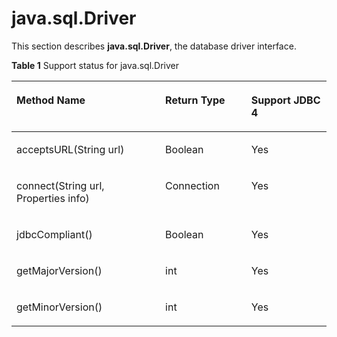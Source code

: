 # java.sql.Driver<a name="EN-US_TOPIC_0242371423"></a>

This section describes  **java.sql.Driver**, the database driver interface.

**Table  1**  Support status for java.sql.Driver

<a name="en-us_topic_0238274491_en-us_topic_0237120394_en-us_topic_0213179160_en-us_topic_0189250118_en-us_topic_0059778810_en-us_topic_0058965240_table49583188"></a>
<table><thead align="left"><tr id="en-us_topic_0238274491_en-us_topic_0237120394_en-us_topic_0213179160_en-us_topic_0189250118_en-us_topic_0059778810_en-us_topic_0058965240_row28782763"><th class="cellrowborder" valign="top" width="47.24%" id="mcps1.2.4.1.1"><p id="en-us_topic_0238274491_en-us_topic_0237120394_en-us_topic_0213179160_en-us_topic_0189250118_en-us_topic_0059778810_en-us_topic_0058965240_p54389801"><a name="en-us_topic_0238274491_en-us_topic_0237120394_en-us_topic_0213179160_en-us_topic_0189250118_en-us_topic_0059778810_en-us_topic_0058965240_p54389801"></a><a name="en-us_topic_0238274491_en-us_topic_0237120394_en-us_topic_0213179160_en-us_topic_0189250118_en-us_topic_0059778810_en-us_topic_0058965240_p54389801"></a>Method Name</p>
</th>
<th class="cellrowborder" valign="top" width="27.32%" id="mcps1.2.4.1.2"><p id="en-us_topic_0238274491_en-us_topic_0237120394_en-us_topic_0213179160_en-us_topic_0189250118_en-us_topic_0059778810_en-us_topic_0058965240_p28574230"><a name="en-us_topic_0238274491_en-us_topic_0237120394_en-us_topic_0213179160_en-us_topic_0189250118_en-us_topic_0059778810_en-us_topic_0058965240_p28574230"></a><a name="en-us_topic_0238274491_en-us_topic_0237120394_en-us_topic_0213179160_en-us_topic_0189250118_en-us_topic_0059778810_en-us_topic_0058965240_p28574230"></a>Return Type</p>
</th>
<th class="cellrowborder" valign="top" width="25.44%" id="mcps1.2.4.1.3"><p id="en-us_topic_0238274491_en-us_topic_0237120394_en-us_topic_0213179160_en-us_topic_0189250118_en-us_topic_0059778810_en-us_topic_0058965240_p61829791"><a name="en-us_topic_0238274491_en-us_topic_0237120394_en-us_topic_0213179160_en-us_topic_0189250118_en-us_topic_0059778810_en-us_topic_0058965240_p61829791"></a><a name="en-us_topic_0238274491_en-us_topic_0237120394_en-us_topic_0213179160_en-us_topic_0189250118_en-us_topic_0059778810_en-us_topic_0058965240_p61829791"></a>Support JDBC 4</p>
</th>
</tr>
</thead>
<tbody><tr id="en-us_topic_0238274491_en-us_topic_0237120394_en-us_topic_0213179160_en-us_topic_0189250118_en-us_topic_0059778810_en-us_topic_0058965240_row43170598"><td class="cellrowborder" valign="top" width="47.24%" headers="mcps1.2.4.1.1 "><p id="en-us_topic_0238274491_en-us_topic_0237120394_en-us_topic_0213179160_en-us_topic_0189250118_en-us_topic_0059778810_en-us_topic_0058965240_p22509835"><a name="en-us_topic_0238274491_en-us_topic_0237120394_en-us_topic_0213179160_en-us_topic_0189250118_en-us_topic_0059778810_en-us_topic_0058965240_p22509835"></a><a name="en-us_topic_0238274491_en-us_topic_0237120394_en-us_topic_0213179160_en-us_topic_0189250118_en-us_topic_0059778810_en-us_topic_0058965240_p22509835"></a>acceptsURL(String url)</p>
</td>
<td class="cellrowborder" valign="top" width="27.32%" headers="mcps1.2.4.1.2 "><p id="en-us_topic_0238274491_en-us_topic_0237120394_en-us_topic_0213179160_en-us_topic_0189250118_en-us_topic_0059778810_en-us_topic_0058965240_p35989379"><a name="en-us_topic_0238274491_en-us_topic_0237120394_en-us_topic_0213179160_en-us_topic_0189250118_en-us_topic_0059778810_en-us_topic_0058965240_p35989379"></a><a name="en-us_topic_0238274491_en-us_topic_0237120394_en-us_topic_0213179160_en-us_topic_0189250118_en-us_topic_0059778810_en-us_topic_0058965240_p35989379"></a><span id="en-us_topic_0238274491_en-us_topic_0237120394_en-us_topic_0213179160_en-us_topic_0189250118_text1836115373211"><a name="en-us_topic_0238274491_en-us_topic_0237120394_en-us_topic_0213179160_en-us_topic_0189250118_text1836115373211"></a><a name="en-us_topic_0238274491_en-us_topic_0237120394_en-us_topic_0213179160_en-us_topic_0189250118_text1836115373211"></a>Boolean</span></p>
</td>
<td class="cellrowborder" valign="top" width="25.44%" headers="mcps1.2.4.1.3 "><p id="en-us_topic_0238274491_en-us_topic_0237120394_en-us_topic_0213179160_en-us_topic_0189250118_en-us_topic_0059778810_en-us_topic_0058965240_p44726634"><a name="en-us_topic_0238274491_en-us_topic_0237120394_en-us_topic_0213179160_en-us_topic_0189250118_en-us_topic_0059778810_en-us_topic_0058965240_p44726634"></a><a name="en-us_topic_0238274491_en-us_topic_0237120394_en-us_topic_0213179160_en-us_topic_0189250118_en-us_topic_0059778810_en-us_topic_0058965240_p44726634"></a>Yes</p>
</td>
</tr>
<tr id="en-us_topic_0238274491_en-us_topic_0237120394_en-us_topic_0213179160_en-us_topic_0189250118_en-us_topic_0059778810_en-us_topic_0058965240_row21550103"><td class="cellrowborder" valign="top" width="47.24%" headers="mcps1.2.4.1.1 "><p id="en-us_topic_0238274491_en-us_topic_0237120394_en-us_topic_0213179160_en-us_topic_0189250118_en-us_topic_0059778810_en-us_topic_0058965240_p7073686"><a name="en-us_topic_0238274491_en-us_topic_0237120394_en-us_topic_0213179160_en-us_topic_0189250118_en-us_topic_0059778810_en-us_topic_0058965240_p7073686"></a><a name="en-us_topic_0238274491_en-us_topic_0237120394_en-us_topic_0213179160_en-us_topic_0189250118_en-us_topic_0059778810_en-us_topic_0058965240_p7073686"></a>connect(String url, Properties info)</p>
</td>
<td class="cellrowborder" valign="top" width="27.32%" headers="mcps1.2.4.1.2 "><p id="en-us_topic_0238274491_en-us_topic_0237120394_en-us_topic_0213179160_en-us_topic_0189250118_en-us_topic_0059778810_en-us_topic_0058965240_p16145888"><a name="en-us_topic_0238274491_en-us_topic_0237120394_en-us_topic_0213179160_en-us_topic_0189250118_en-us_topic_0059778810_en-us_topic_0058965240_p16145888"></a><a name="en-us_topic_0238274491_en-us_topic_0237120394_en-us_topic_0213179160_en-us_topic_0189250118_en-us_topic_0059778810_en-us_topic_0058965240_p16145888"></a>Connection</p>
</td>
<td class="cellrowborder" valign="top" width="25.44%" headers="mcps1.2.4.1.3 "><p id="en-us_topic_0238274491_en-us_topic_0237120394_en-us_topic_0213179160_en-us_topic_0189250118_en-us_topic_0059778810_en-us_topic_0058965240_p1045411"><a name="en-us_topic_0238274491_en-us_topic_0237120394_en-us_topic_0213179160_en-us_topic_0189250118_en-us_topic_0059778810_en-us_topic_0058965240_p1045411"></a><a name="en-us_topic_0238274491_en-us_topic_0237120394_en-us_topic_0213179160_en-us_topic_0189250118_en-us_topic_0059778810_en-us_topic_0058965240_p1045411"></a>Yes</p>
</td>
</tr>
<tr id="en-us_topic_0238274491_en-us_topic_0237120394_en-us_topic_0213179160_en-us_topic_0189250118_en-us_topic_0059778810_en-us_topic_0058965240_row842905"><td class="cellrowborder" valign="top" width="47.24%" headers="mcps1.2.4.1.1 "><p id="en-us_topic_0238274491_en-us_topic_0237120394_en-us_topic_0213179160_en-us_topic_0189250118_en-us_topic_0059778810_en-us_topic_0058965240_p27898774"><a name="en-us_topic_0238274491_en-us_topic_0237120394_en-us_topic_0213179160_en-us_topic_0189250118_en-us_topic_0059778810_en-us_topic_0058965240_p27898774"></a><a name="en-us_topic_0238274491_en-us_topic_0237120394_en-us_topic_0213179160_en-us_topic_0189250118_en-us_topic_0059778810_en-us_topic_0058965240_p27898774"></a>jdbcCompliant()</p>
</td>
<td class="cellrowborder" valign="top" width="27.32%" headers="mcps1.2.4.1.2 "><p id="en-us_topic_0238274491_en-us_topic_0237120394_en-us_topic_0213179160_en-us_topic_0189250118_en-us_topic_0059778810_en-us_topic_0058965240_p48418399"><a name="en-us_topic_0238274491_en-us_topic_0237120394_en-us_topic_0213179160_en-us_topic_0189250118_en-us_topic_0059778810_en-us_topic_0058965240_p48418399"></a><a name="en-us_topic_0238274491_en-us_topic_0237120394_en-us_topic_0213179160_en-us_topic_0189250118_en-us_topic_0059778810_en-us_topic_0058965240_p48418399"></a><span id="en-us_topic_0238274491_en-us_topic_0237120394_en-us_topic_0213179160_en-us_topic_0189250118_text12180175417324"><a name="en-us_topic_0238274491_en-us_topic_0237120394_en-us_topic_0213179160_en-us_topic_0189250118_text12180175417324"></a><a name="en-us_topic_0238274491_en-us_topic_0237120394_en-us_topic_0213179160_en-us_topic_0189250118_text12180175417324"></a>Boolean</span></p>
</td>
<td class="cellrowborder" valign="top" width="25.44%" headers="mcps1.2.4.1.3 "><p id="en-us_topic_0238274491_en-us_topic_0237120394_en-us_topic_0213179160_en-us_topic_0189250118_en-us_topic_0059778810_en-us_topic_0058965240_p25182061"><a name="en-us_topic_0238274491_en-us_topic_0237120394_en-us_topic_0213179160_en-us_topic_0189250118_en-us_topic_0059778810_en-us_topic_0058965240_p25182061"></a><a name="en-us_topic_0238274491_en-us_topic_0237120394_en-us_topic_0213179160_en-us_topic_0189250118_en-us_topic_0059778810_en-us_topic_0058965240_p25182061"></a>Yes</p>
</td>
</tr>
<tr id="en-us_topic_0238274491_en-us_topic_0237120394_en-us_topic_0213179160_en-us_topic_0189250118_en-us_topic_0059778810_en-us_topic_0058965240_row26221293"><td class="cellrowborder" valign="top" width="47.24%" headers="mcps1.2.4.1.1 "><p id="en-us_topic_0238274491_en-us_topic_0237120394_en-us_topic_0213179160_en-us_topic_0189250118_en-us_topic_0059778810_en-us_topic_0058965240_p29763655"><a name="en-us_topic_0238274491_en-us_topic_0237120394_en-us_topic_0213179160_en-us_topic_0189250118_en-us_topic_0059778810_en-us_topic_0058965240_p29763655"></a><a name="en-us_topic_0238274491_en-us_topic_0237120394_en-us_topic_0213179160_en-us_topic_0189250118_en-us_topic_0059778810_en-us_topic_0058965240_p29763655"></a>getMajorVersion()</p>
</td>
<td class="cellrowborder" valign="top" width="27.32%" headers="mcps1.2.4.1.2 "><p id="en-us_topic_0238274491_en-us_topic_0237120394_en-us_topic_0213179160_en-us_topic_0189250118_en-us_topic_0059778810_en-us_topic_0058965240_p53660912"><a name="en-us_topic_0238274491_en-us_topic_0237120394_en-us_topic_0213179160_en-us_topic_0189250118_en-us_topic_0059778810_en-us_topic_0058965240_p53660912"></a><a name="en-us_topic_0238274491_en-us_topic_0237120394_en-us_topic_0213179160_en-us_topic_0189250118_en-us_topic_0059778810_en-us_topic_0058965240_p53660912"></a>int</p>
</td>
<td class="cellrowborder" valign="top" width="25.44%" headers="mcps1.2.4.1.3 "><p id="en-us_topic_0238274491_en-us_topic_0237120394_en-us_topic_0213179160_en-us_topic_0189250118_en-us_topic_0059778810_en-us_topic_0058965240_p53027593"><a name="en-us_topic_0238274491_en-us_topic_0237120394_en-us_topic_0213179160_en-us_topic_0189250118_en-us_topic_0059778810_en-us_topic_0058965240_p53027593"></a><a name="en-us_topic_0238274491_en-us_topic_0237120394_en-us_topic_0213179160_en-us_topic_0189250118_en-us_topic_0059778810_en-us_topic_0058965240_p53027593"></a>Yes</p>
</td>
</tr>
<tr id="en-us_topic_0238274491_en-us_topic_0237120394_en-us_topic_0213179160_en-us_topic_0189250118_en-us_topic_0059778810_en-us_topic_0058965240_row24241489"><td class="cellrowborder" valign="top" width="47.24%" headers="mcps1.2.4.1.1 "><p id="en-us_topic_0238274491_en-us_topic_0237120394_en-us_topic_0213179160_en-us_topic_0189250118_en-us_topic_0059778810_en-us_topic_0058965240_p10944311"><a name="en-us_topic_0238274491_en-us_topic_0237120394_en-us_topic_0213179160_en-us_topic_0189250118_en-us_topic_0059778810_en-us_topic_0058965240_p10944311"></a><a name="en-us_topic_0238274491_en-us_topic_0237120394_en-us_topic_0213179160_en-us_topic_0189250118_en-us_topic_0059778810_en-us_topic_0058965240_p10944311"></a>getMinorVersion()</p>
</td>
<td class="cellrowborder" valign="top" width="27.32%" headers="mcps1.2.4.1.2 "><p id="en-us_topic_0238274491_en-us_topic_0237120394_en-us_topic_0213179160_en-us_topic_0189250118_en-us_topic_0059778810_en-us_topic_0058965240_p6435649"><a name="en-us_topic_0238274491_en-us_topic_0237120394_en-us_topic_0213179160_en-us_topic_0189250118_en-us_topic_0059778810_en-us_topic_0058965240_p6435649"></a><a name="en-us_topic_0238274491_en-us_topic_0237120394_en-us_topic_0213179160_en-us_topic_0189250118_en-us_topic_0059778810_en-us_topic_0058965240_p6435649"></a>int</p>
</td>
<td class="cellrowborder" valign="top" width="25.44%" headers="mcps1.2.4.1.3 "><p id="en-us_topic_0238274491_en-us_topic_0237120394_en-us_topic_0213179160_en-us_topic_0189250118_en-us_topic_0059778810_en-us_topic_0058965240_p38171829"><a name="en-us_topic_0238274491_en-us_topic_0237120394_en-us_topic_0213179160_en-us_topic_0189250118_en-us_topic_0059778810_en-us_topic_0058965240_p38171829"></a><a name="en-us_topic_0238274491_en-us_topic_0237120394_en-us_topic_0213179160_en-us_topic_0189250118_en-us_topic_0059778810_en-us_topic_0058965240_p38171829"></a>Yes</p>
</td>
</tr>
</tbody>
</table>


